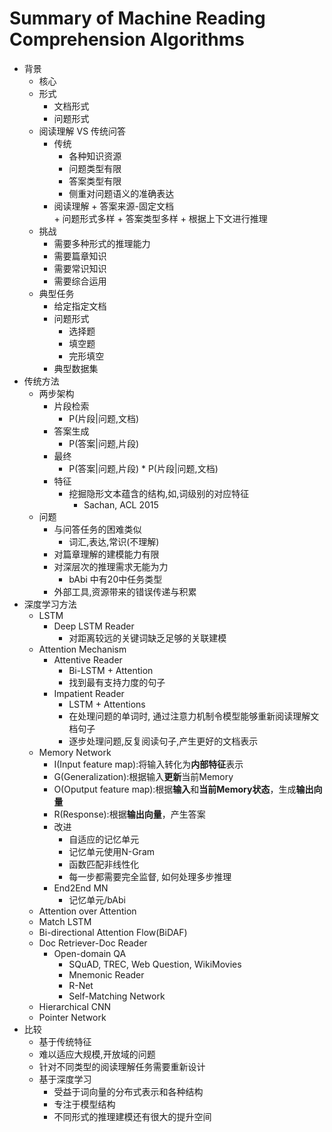 # Summary of Machine Reading Comprehension Algorithms

- 背景
  - 核心
  - 形式
    - 文档形式
    - 问题形式
  - 阅读理解 VS 传统问答
    - 传统
      - 各种知识资源
      - 问题类型有限
      - 答案类型有限
      - 侧重对问题语义的准确表达
    - 阅读理解
          + 答案来源-固定文档  
          + 问题形式多样
          + 答案类型多样
          + 根据上下文进行推理
  - 挑战
    - 需要多种形式的推理能力
    - 需要篇章知识
    - 需要常识知识
    - 需要综合运用
  - 典型任务
    - 给定指定文档
    - 问题形式
      - 选择题
      - 填空题
      - 完形填空
    - 典型数据集
- 传统方法
  - 两步架构
    - 片段检索
      - P(片段|问题,文档)
    - 答案生成
      - P(答案|问题,片段)
    - 最终
      - P(答案|问题,片段) * P(片段|问题,文档)
    - 特征
      - 挖掘隐形文本蕴含的结构,如,词级别的对应特征
        - Sachan, ACL 2015
  - 问题
    - 与问答任务的困难类似
      - 词汇,表达,常识(不理解)
    - 对篇章理解的建模能力有限
    - 对深层次的推理需求无能为力
      - bAbi 中有20中任务类型
    - 外部工具,资源带来的错误传递与积累
- 深度学习方法
  - LSTM
    - Deep LSTM Reader
      - 对距离较远的关键词缺乏足够的关联建模
  - Attention Mechanism
    - Attentive Reader
      - Bi-LSTM + Attention
      - 找到最有支持力度的句子
    - Impatient Reader
      - LSTM + Attentions
      - 在处理问题的单词时, 通过注意力机制令模型能够重新阅读理解文档句子
      - 逐步处理问题,反复阅读句子,产生更好的文档表示
  - Memory Network
    - I(Input feature map):将输入转化为**内部特征**表示
    - G(Generalization):根据输入**更新**当前Memory
    - O(Oputput feature map):根据**输入**和**当前Memory状态**，生成**输出向量**
    - R(Response):根据**输出向量**，产生答案
    - 改进
      - 自适应的记忆单元
      - 记忆单元使用N-Gram
      - 函数匹配非线性化
      - 每一步都需要完全监督, 如何处理多步推理
    - End2End MN
      - 记忆单元/bAbi
  - Attention over Attention
  - Match LSTM
  - Bi-directional Attention Flow(BiDAF)
  - Doc Retriever-Doc Reader
    - Open-domain QA
      - SQuAD, TREC, Web Question, WikiMovies
      - Mnemonic Reader
      - R-Net
      - Self-Matching Network   
  - Hierarchical CNN
  - Pointer Network
- 比较
  - 基于传统特征
  - 难以适应大规模,开放域的问题
  - 针对不同类型的阅读理解任务需要重新设计
  - 基于深度学习
    - 受益于词向量的分布式表示和各种结构
    - 专注于模型结构
    - 不同形式的推理建模还有很大的提升空间